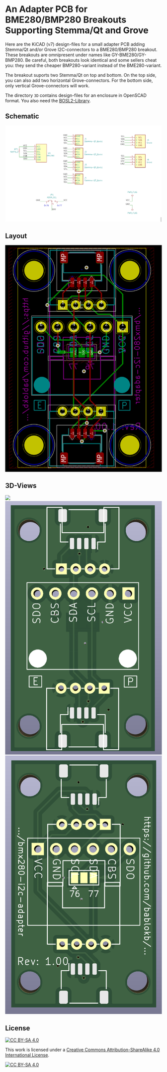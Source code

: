 An Adapter PCB for BME280/BMP280 Breakouts Supporting Stemma/Qt and Grove
=========================================================================


Here are the KiCAD (v7) design-files for a small adapter PCB adding
Stemma/Qt and/or Grove I2C-connectors to a BME280/BMP280 breakout. These
breakouts are omnipresent under names like GY-BME280/GY-BMP280. Be
careful, both breakouts look identical and some sellers cheat you: they
send the cheaper BMP280-variant instead of the BME280-variant.

The breakout suports two Stemma/Qt on top and bottom. On the top
side, you can also add two horizontal Grove-connectors. For the
bottom side, only vertical Grove-connectors will work.

The directory `3D` contains design-files for an enclosure in OpenSCAD format.
You also need the [BOSL2-Library](https://github.com/BelfrySCAD/BOSL2).


Schematic
---------

![](schematic.png)


Layout
------

![](pcb-layout.png)


3D-Views
--------

![](JLCPCB-3D-top.png)
![](pcb-3D-top.png)
![](pcb-3D-bottom.png)


License
-------

[![CC BY-SA 4.0][cc-by-sa-shield]][cc-by-sa]

This work is licensed under a
[Creative Commons Attribution-ShareAlike 4.0 International
License][cc-by-sa].

[![CC BY-SA 4.0][cc-by-sa-image]][cc-by-sa]

[cc-by-sa]: http://creativecommons.org/licenses/by-sa/4.0/
[cc-by-sa-image]: https://licensebuttons.net/l/by-sa/4.0/88x31.png
[cc-by-sa-shield]:
https://img.shields.io/badge/License-CC%20BY--SA%204.0-lightgrey.svg
